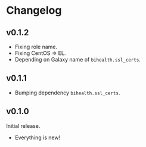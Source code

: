 # Changelog

## v0.1.2

- Fixing role name.
- Fixing CentOS => EL.
- Depending on Galaxy name of `bihealth.ssl_certs`.

## v0.1.1

- Bumping dependency `bihealth.ssl_certs`.

## v0.1.0

Initial release.

- Everything is new!
